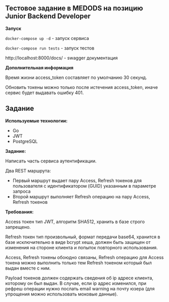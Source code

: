 ## Тестовое задание в MEDODS на позицию Junior Backend Developer

**Запуск**

`docker-compose up -d` - запуск сервиса

`docker-compose run tests` - запуск тестов

http://localhost:8000/docs/ - swagger документация

**Дополнительная информация**

Время жизни access_token составляет по умолчанию 30 секунд. 

Обновить токены можно только после истечения access_token, иначе сервис будет выдавать ошибку 401.

## Задание

**Используемые технологии:**

- Go
- JWT
- PostgreSQL
  
**Задание:**

Написать часть сервиса аутентификации.

Два REST маршрута:

- Первый маршрут выдает пару Access, Refresh токенов для пользователя с идентификатором (GUID) указанным в параметре запроса
- Второй маршрут выполняет Refresh операцию на пару Access, Refresh токенов

**Требования:**

Access токен тип JWT, алгоритм SHA512, хранить в базе строго запрещено.

Refresh токен тип произвольный, формат передачи base64, хранится в базе исключительно в виде bcrypt хеша, должен быть защищен от изменения на стороне клиента и попыток повторного использования.

Access, Refresh токены обоюдно связаны, Refresh операцию для Access токена можно выполнить только тем Refresh токеном который был выдан вместе с ним.

Payload токенов должен содержать сведения об ip адресе клиента, которому он был выдан. В случае, если ip адрес изменился, при рефреш операции нужно послать email warning на почту юзера (для упрощения можно использовать моковые данные).
